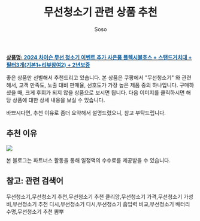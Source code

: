 ﻿---
layout: post
title:  "무선청소기 관련 상품 추천"
author: Soso
categories: [ 디지털/가전 ]
tags: [무선청소기,무선청소기 추천,무선청소기 추천 클리앙,무선청소기 가격,무선청소기 가성비,무선청소기 추천 디시,무선청소기 디시,무선청소기 흡입력 비교,무선청소기 배터리 수명,무선청소기 추천 뽐뿌]
image: https://ads-partners.coupang.com/image1/BVhS-xGJEc7XcIzCBXHDJAGp2KJez62VXFOqwlmNUmexOvErbOlZ5neUqkOu4vk8YN8ViPmCooDX22G0qGfuoFXuey8uYBhmUpVqIne7N9YSn4OYgxdAL9n8jFjiFsggyawBvmH0Kcj1zoKADWhahriiKqnXOpQfhWTOD6zwGThv95VagG241GOtYkWF1hmgzAj2yNkBnhBk4o7MuoHoHieZdqfygjNpxwlyHfopFrRCLGxNwQr4LMT5RzYGP1S_OzR6Jbb3zJ3fwg3-2VrugDUaTLBEdJMVUc-cW-S_XMApghS1bpg= 
description: "쿠팡에서 무선청소기 관련 상품으로 가장 고객 선호도가 높은 제품 중 하나입니다."
---

<a href="https://link.coupang.com/re/AFFSDP?lptag=AF5673682&pageKey=5374478483&itemId=7963992886&vendorItemId=70736049628&traceid=V0-153-d67b09dd21fc46be&requestid=20240131144253063115394858&token=31850C%7CMIXED"><b>상품명: <font color='#01579B'>2024 차이슨 무선 청소기 이벤트 추가 사은품 플렉시블호스 + 스탠드거치대 + 필터3개(기본1+리뷰참여2) + 2년보증</font></b></a>

좋은 상품만 선별해서 추천드리고 있습니다.
본 상품은 쿠팡에서 "무선청소기" 와 관련해서, 고객 만족도, 노출 대비 판매율, 선호도가 가장 높은 제품 중의 하나입니다.
구매하셨을 때, 크게 후회가 되지 않을 상품으로 보시면 됩니다. 
다음 이미지를 클릭하시면 해당 상품에 대한 상세 내용을 보실 수 있습니다.

바쁘시다면, 추천 이유로 좀더 요약해서 설명드렸으니, 참고 부탁드립니다.

## 추천 이유 

<a href="https://link.coupang.com/re/AFFSDP?lptag=AF5673682&pageKey=5374478483&itemId=7963992886&vendorItemId=70736049628&traceid=V0-153-d67b09dd21fc46be&requestid=20240131144253063115394858&token=31850C%7CMIXED"><img src="https://thumbnail10.coupangcdn.com/thumbnails/remote/q89/image/vendor_inventory/b0e6/7013f6e44b282e8d97fc2525d48b246a8dc24d1c4cffa01979aa496487af.jpg"></a> 

본 블로그는 파트너스 활동을 통해 일정액의 수수료를 제공받을 수 있습니다.

## 참고: 관련 검색어    
무선청소기,무선청소기 추천,무선청소기 추천 클리앙,무선청소기 가격,무선청소기 가성비,무선청소기 추천 디시,무선청소기 디시,무선청소기 흡입력 비교,무선청소기 배터리 수명,무선청소기 추천 뽐뿌